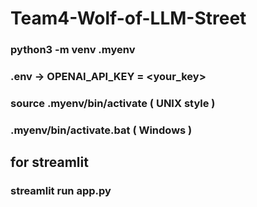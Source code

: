 # Team4-Wolf-of-LLM-Street

### python3 -m venv .myenv

### .env -> OPENAI_API_KEY = <your_key>

### source .myenv/bin/activate  ( UNIX style ) 
### .myenv/bin/activate.bat  ( Windows )


## for streamlit
### streamlit run app.py
